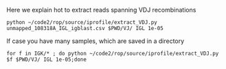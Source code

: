 Here we explain hot to extract reads spanning VDJ recombinations

```
python ~/code2/rop/source/iprofile/extract_VDJ.py unmapped_108318A_IGL_igblast.csv $PWD/VJ/ IGL 1e-05
```

If case you have many samples, which are saved in a directory 

```
for f in IGK/* ; do python ~/code2/rop/source/iprofile/extract_VDJ.py $f $PWD/VJ/ IGL 1e-05;done
```
